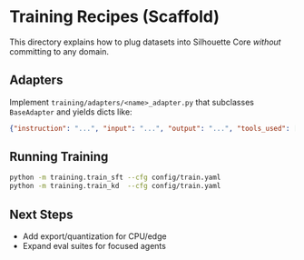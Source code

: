# Training Recipes (Scaffold)

This directory explains how to plug datasets into Silhouette Core
*without* committing to any domain.

## Adapters
Implement `training/adapters/<name>_adapter.py` that subclasses `BaseAdapter`
and yields dicts like:
```json
{"instruction": "...", "input": "...", "output": "...", "tools_used": ["calc"]}
```

## Running Training

```bash
python -m training.train_sft --cfg config/train.yaml
python -m training.train_kd  --cfg config/train.yaml
```

## Next Steps

* Add export/quantization for CPU/edge
* Expand eval suites for focused agents

